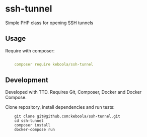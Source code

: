 # ssh-tunnel
Simple PHP class for opening SSH tunnels

## Usage
Require with composer:

```yml

    composer require keboola/ssh-tunnel

```

## Development

Developed with TTD. Requires Git, Composer, Docker and Docker Compose.

Clone repository, install dependencies and run tests:
```
    git clone git@github.com:keboola/ssh-tunnel.git
    cd ssh-tunnel
    composer install
    docker-compose run
```
